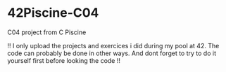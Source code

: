# 42Piscine-C04
C04 project from C Piscine

!! I only upload the projects and exercices i did during my pool at 42. The code can probably be done in other ways. And dont forget to try to do it yourself first before looking the code !!
